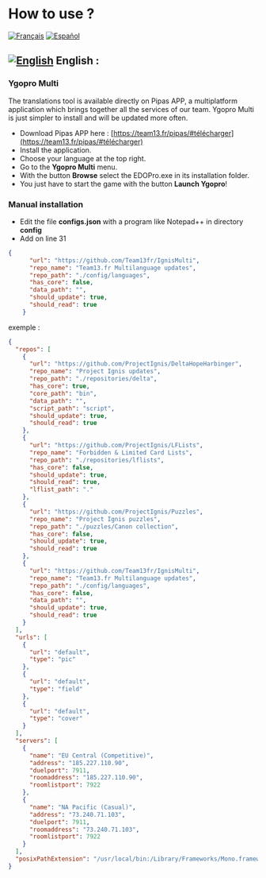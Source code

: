 # How to use ?
[![Français](https://cdn3.iconfinder.com/data/icons/142-mini-country-flags-16x16px/32/flag-france2x.png)](https://github.com/Team13fr/IgnisMulti/wiki/Français)
[![Español](https://cdn3.iconfinder.com/data/icons/142-mini-country-flags-16x16px/32/flag-spain2x.png)](https://github.com/Team13fr/IgnisMulti/wiki/Español)

## [![English](https://cdn3.iconfinder.com/data/icons/142-mini-country-flags-16x16px/32/flag-usa2x.png)](https://github.com/Team13fr/IgnisMulti#-english-) English :
### Ygopro Multi
The translations tool is available directly on Pipas APP, a multiplatform application which brings together all the services of our team. Ygopro Multi is just simpler to install and will be updated more often.
- Download Pipas APP here : [https://team13.fr/pipas/#télécharger](https://team13.fr/pipas/#télécharger)
- Install the application.
- Choose your language at the top right.
- Go to the **Ygopro Multi** menu.
- With the button **Browse** select the  EDOPro.exe in its installation folder.
- You just have to start the game with the button **Launch Ygopro**!
### Manual installation
- Edit the file **configs.json** with a program like Notepad++ in directory **config**
- Add on line 31
```json
{
      "url": "https://github.com/Team13fr/IgnisMulti",
      "repo_name": "Team13.fr Multilanguage updates",
      "repo_path": "./config/languages",
      "has_core": false,
      "data_path": "",
      "should_update": true,
      "should_read": true
    }
```
exemple :
```json
{
  "repos": [
    {
      "url": "https://github.com/ProjectIgnis/DeltaHopeHarbinger",
      "repo_name": "Project Ignis updates",
      "repo_path": "./repositories/delta",
      "has_core": true,
      "core_path": "bin",
      "data_path": "",
      "script_path": "script",
      "should_update": true,
      "should_read": true
    },
    {
      "url": "https://github.com/ProjectIgnis/LFLists",
      "repo_name": "Forbidden & Limited Card Lists",
      "repo_path": "./repositories/lflists",
      "has_core": false,
      "should_update": true,
      "should_read": true,
      "lflist_path": "."
    },
    {
      "url": "https://github.com/ProjectIgnis/Puzzles",
      "repo_name": "Project Ignis puzzles",
      "repo_path": "./puzzles/Canon collection",
      "has_core": false,
      "should_update": true,
      "should_read": true
    },
    {
      "url": "https://github.com/Team13fr/IgnisMulti",
      "repo_name": "Team13.fr Multilanguage updates",
      "repo_path": "./config/languages",
      "has_core": false,
      "data_path": "",
      "should_update": true,
      "should_read": true
    }
  ],
  "urls": [
    {
      "url": "default",
      "type": "pic"
    },
    {
      "url": "default",
      "type": "field"
    },
    {
      "url": "default",
      "type": "cover"
    }
  ],
  "servers": [
    {
      "name": "EU Central (Competitive)",
      "address": "185.227.110.90",
      "duelport": 7911,
      "roomaddress": "185.227.110.90",
      "roomlistport": 7922
    },
    {
      "name": "NA Pacific (Casual)",
      "address": "73.240.71.103",
      "duelport": 7911,
      "roomaddress": "73.240.71.103",
      "roomlistport": 7922
    }
  ],
  "posixPathExtension": "/usr/local/bin:/Library/Frameworks/Mono.framework/Versions/Current/Commands"
}
```

